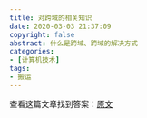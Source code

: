 ```yaml
---
title: 对跨域的相关知识
date: 2020-03-03 21:37:09
copyright: false
abstract: 什么是跨域、跨域的解决方式
categories:
- [计算机技术]
tags:
- 搬运
---
```


查看这篇文章找到答案：[原文](https://blog.csdn.net/qq_38128179/article/details/84956552)